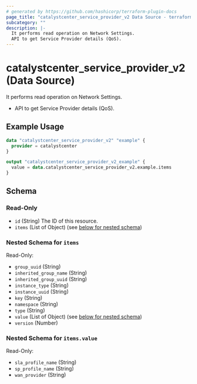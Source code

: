 ```yaml
---
# generated by https://github.com/hashicorp/terraform-plugin-docs
page_title: "catalystcenter_service_provider_v2 Data Source - terraform-provider-catalystcenter"
subcategory: ""
description: |-
  It performs read operation on Network Settings.
  API to get Service Provider details (QoS).
---
```


# catalystcenter_service_provider_v2 (Data Source)

It performs read operation on Network Settings.

- API to get Service Provider details (QoS).

## Example Usage

```terraform
data "catalystcenter_service_provider_v2" "example" {
  provider = catalystcenter
}

output "catalystcenter_service_provider_v2_example" {
  value = data.catalystcenter_service_provider_v2.example.items
}
```

<!-- schema generated by tfplugindocs -->
## Schema

### Read-Only

- `id` (String) The ID of this resource.
- `items` (List of Object) (see [below for nested schema](#nestedatt--items))

<a id="nestedatt--items"></a>
### Nested Schema for `items`

Read-Only:

- `group_uuid` (String)
- `inherited_group_name` (String)
- `inherited_group_uuid` (String)
- `instance_type` (String)
- `instance_uuid` (String)
- `key` (String)
- `namespace` (String)
- `type` (String)
- `value` (List of Object) (see [below for nested schema](#nestedobjatt--items--value))
- `version` (Number)

<a id="nestedobjatt--items--value"></a>
### Nested Schema for `items.value`

Read-Only:

- `sla_profile_name` (String)
- `sp_profile_name` (String)
- `wan_provider` (String)
